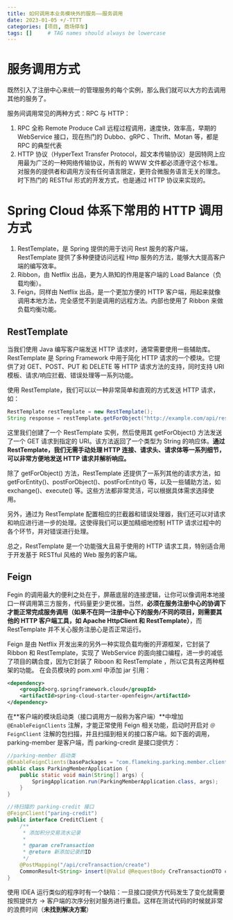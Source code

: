 ```yaml
---
title: 如何调用本业务模块外的服务——服务调用
date: 2023-01-05 +/-TTTT
categories: [项目, 商场停车]
tags: []     # TAG names should always be lowercase
---
```


# 服务调用方式
既然引入了注册中心来统一的管理服务的每个实例，那么我们就可以大方的去调用其他的服务了。

服务间调用常见的两种方式：RPC 与 HTTP：

1. RPC 全称 Remote Produce Call 远程过程调用，速度快，效率高，早期的 WebService 接口，现在热门的 Dubbo、gRPC 、Thrift、Motan 等，都是 RPC 的典型代表
2. HTTP 协议（HyperText Transfer Protocol，超文本传输协议）是因特网上应用最为广泛的一种网络传输协议，所有的 WWW 文件都必须遵守这个标准。对服务的提供者和调用方没有任何语言限定，更符合微服务语言无关的理念。时下热门的 RESTful 形式的开发方式，也是通过 HTTP 协议来实现的。

# Spring Cloud 体系下常用的 HTTP 调用方式
1. RestTemplate，是 Spring 提供的用于访问 Rest 服务的客户端，RestTemplate 提供了多种便捷访问远程 Http 服务的方法，能够大大提高客户端的编写效率。
2. Ribbon，由 Netflix 出品，更为人熟知的作用是客户端的 Load Balance（负载均衡）。
3. Feign，同样由 Netflix 出品，是一个更加方便的 HTTP 客户端，用起来就像调用本地方法，完全感觉不到是调用的远程方法。内部也使用了 Ribbon 来做负载均衡功能。

## RestTemplate
当我们使用 Java 编写客户端发送 HTTP 请求时，通常需要使用一些辅助库。RestTemplate 是 Spring Framework 中用于简化 HTTP 请求的一个模块。它提供了对 GET、POST、PUT 和 DELETE 等 HTTP 请求方法的支持，同时支持 URI 模板、请求/响应拦截、错误处理等一系列功能。

使用 RestTemplate，我们可以以一种非常简单和直观的方式发送 HTTP 请求，如：

```java
RestTemplate restTemplate = new RestTemplate();
String response = restTemplate.getForObject("http://example.com/api/resource", String.class);
```

这里我们创建了一个 RestTemplate 实例，然后使用其 getForObject() 方法发送了一个 GET 请求到指定的 URI。该方法返回了一个类型为 String 的响应体。**通过 RestTemplate，我们无需手动处理 HTTP 连接、请求头、请求体等一系列细节，可以非常方便地发送 HTTP 请求并解析响应。**

除了 getForObject() 方法，RestTemplate 还提供了一系列其他的请求方法，如 getForEntity()、postForObject()、postForEntity() 等，以及一些辅助方法，如 exchange()、execute() 等。这些方法都非常灵活，可以根据具体需求选择使用。

另外，通过为 RestTemplate 配置相应的拦截器和错误处理器，我们还可以对请求和响应进行进一步的处理。这使得我们可以更加精细地控制 HTTP 请求过程中的各个环节，并对错误进行处理。

总之，RestTemplate 是一个功能强大且易于使用的 HTTP 请求工具，特别适合用于开发基于 RESTful 风格的 Web 服务的客户端。

## Feign
Fegin 的调用最大的便利之处在于，屏蔽底层的连接逻辑，让你可以像调用本地接口一样调用第三方服务，代码量更少更优雅。当然，**必须在服务注册中心的协调下才能正常完成服务调用（如果不在同一注册中心下的服务/不同的项目，则需要其他的 HTTP 客户端工具，如 Apache HttpClient 和 RestTemplate）**，而 RestTemplate 并不关心服务注册心是否正常运行。

Feign 是由 Netflix 开发出来的另外一种实现负载均衡的开源框架，它封装了 Ribbon 和 RestTemplate，实现了 WebService 的面向接口编程，进一步的减低了项目的耦合度，因为它封装了 Riboon 和 RestTemplate ，所以它具有这两种框架的功能。 在会员模块的 pom.xml 中添加 jar 引用：

```xml
<dependency>
    <groupId>org.springframework.cloud</groupId>
    <artifactId>spring-cloud-starter-openfeign</artifactId>
</dependency>
```

在**客户端的模块启动类（接口调用方一般称为客户端）**中增加 `@EnableFeignClients` 注解，才能正常使用 Feign 相关功能，启动时开启对 `＠FeignClient` 注解的包扫描，并且扫描到相关的接口客户端。如下面的调用，parking-member 是客户端，而 parking-credit 是接口提供方：

```java
//parking-member 启动类
@EnableFeignClients(basePackages = "com.flameking.parking.member.client")
public class ParkingMemberApplication {
    public static void main(String[] args) {
        SpringApplication.run(ParkingMemberApplication.class, args);
    }
}

//待扫描的 parking-credit 接口
@FeignClient("paring-credit")
public interface CreditClient {
    /**
     * 添加积分交易流水记录
     *
     * @param creTransaction
     * @return 新添加记录的ID
     */
    @PostMapping("/api/creTransaction/create")
    CommonResult<String> insert(@Valid @RequestBody CreTransactionDTO creTransaction);
}
```

使用 IDEA 运行类似的程序时有一个缺陷：一旦接口提供方代码发生了变化就需要按照提供方 -> 客户端的次序分别对服务进行重启。这样在测试代码的时候就非常的浪费时间（**未找到解决方案**）